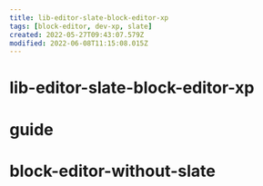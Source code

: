 ```yaml
---
title: lib-editor-slate-block-editor-xp
tags: [block-editor, dev-xp, slate]
created: 2022-05-27T09:43:07.579Z
modified: 2022-06-08T11:15:08.015Z
---
```


# lib-editor-slate-block-editor-xp

# guide

# block-editor-without-slate

